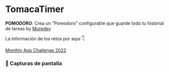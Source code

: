 # TomacaTimer

**POMODORO**: Crea un "Pomodoro" configurable que guarde todo tu historial de tareas by [Muredev](https://github.com/mouredev/) 

La información de los retos por aquí 👇

[Monthly App Challenge 2022](https://github.com/mouredev/Monthly-App-Challenge-2022)

### 📸  Capturas de pantalla
<!-- <table>
<tr><td colspan="2"></td></tr>
<tr><td colspan="2">Inicio</td><td colspan="2">Timer</td></tr>
<tr>
<td><img src="./public/StartView.png" width="350" /></td>
<td><img src="./public/StartViewToast.png" width="350" /></td>
<td><img src="./public/Timer.png" width="350" /></td>
<td><img src="./public/TimerToast.png" width="350" /></td>
</tr>
<tr><td colspan="2">Ajustes</td></tr>
<tr>
<td><img src="./public/Settings.png"width="350" /></td>
<td><img src="./public/SettingsToast.png" width="350" /></td>
</tr>
</table>
-->

